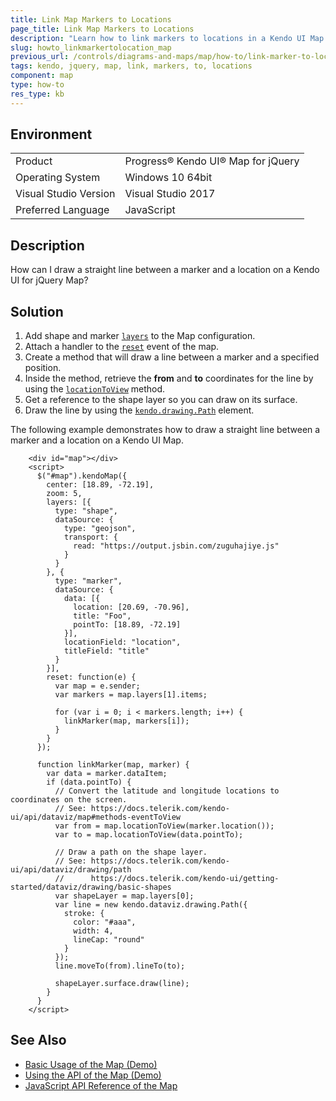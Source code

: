 ```yaml
---
title: Link Map Markers to Locations
page_title: Link Map Markers to Locations
description: "Learn how to link markers to locations in a Kendo UI Map component."
slug: howto_linkmarkertolocation_map
previous_url: /controls/diagrams-and-maps/map/how-to/link-marker-to-location
tags: kendo, jquery, map, link, markers, to, locations
component: map
type: how-to
res_type: kb
---
```


## Environment

<table>
 <tr>
  <td>Product</td>
  <td>Progress® Kendo UI® Map for jQuery</td>
 </tr>
 <tr>
  <td>Operating System</td>
  <td>Windows 10 64bit</td>
 </tr>
 <tr>
  <td>Visual Studio Version</td>
  <td>Visual Studio 2017</td>
 </tr>
 <tr>
  <td>Preferred Language</td>
  <td>JavaScript</td>
 </tr>
</table>

## Description

How can I draw a straight line between a marker and a location on a Kendo UI for jQuery Map?

## Solution

1. Add shape and marker [`layers`](/api/javascript/dataviz/ui/map/configuration/layers) to the Map configuration.
1. Attach a handler to the [`reset`](/api/javascript/dataviz/ui/map/events/reset) event of the map.
1. Create a method that will draw a line between a marker and a specified position.
1. Inside the method, retrieve the **from** and **to** coordinates for the line by using the [`locationToView`](/api/javascript/dataviz/ui/map/methods/locationtoview) method.
1. Get a reference to the shape layer so you can draw on its surface.
1. Draw the line by using the [`kendo.drawing.Path`](/api/javascript/drawing/path) element.

The following example demonstrates how to draw a straight line between a marker and a location on a Kendo UI Map.

```dojo
    <div id="map"></div>
    <script>
      $("#map").kendoMap({
        center: [18.89, -72.19],
        zoom: 5,
        layers: [{
          type: "shape",
          dataSource: {
            type: "geojson",
            transport: {
              read: "https://output.jsbin.com/zuguhajiye.js"
            }
          }
        }, {
          type: "marker",
          dataSource: {
            data: [{
              location: [20.69, -70.96],
              title: "Foo",
              pointTo: [18.89, -72.19]
            }],
            locationField: "location",
            titleField: "title"
          }
        }],
        reset: function(e) {
          var map = e.sender;
          var markers = map.layers[1].items;

          for (var i = 0; i < markers.length; i++) {
            linkMarker(map, markers[i]);
          }
        }
      });

      function linkMarker(map, marker) {
        var data = marker.dataItem;
        if (data.pointTo) {
          // Convert the latitude and longitude locations to coordinates on the screen.
          // See: https://docs.telerik.com/kendo-ui/api/dataviz/map#methods-eventToView
          var from = map.locationToView(marker.location());
          var to = map.locationToView(data.pointTo);

          // Draw a path on the shape layer.
          // See: https://docs.telerik.com/kendo-ui/api/dataviz/drawing/path
          //      https://docs.telerik.com/kendo-ui/getting-started/dataviz/drawing/basic-shapes
          var shapeLayer = map.layers[0];
          var line = new kendo.dataviz.drawing.Path({
            stroke: {
              color: "#aaa",
              width: 4,
              lineCap: "round"
            }
          });
          line.moveTo(from).lineTo(to);

          shapeLayer.surface.draw(line);
        }
      }
    </script>
```

## See Also

* [Basic Usage of the Map (Demo)](https://demos.telerik.com/kendo-ui/map/index)
* [Using the API of the Map (Demo)](https://demos.telerik.com/kendo-ui/map/api)
* [JavaScript API Reference of the Map](/api/javascript/dataviz/ui/map)
